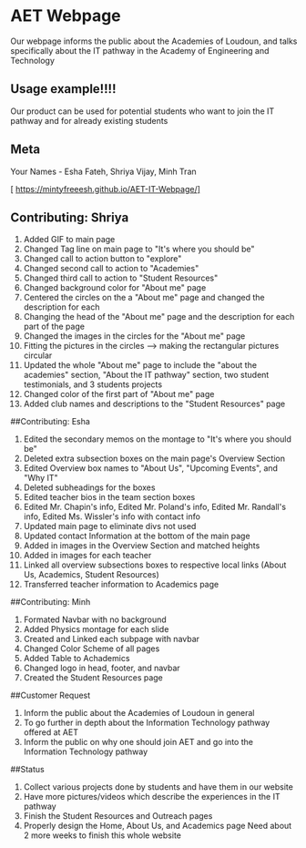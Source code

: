 # AET Webpage
Our webpage informs the public about the Academies of Loudoun, and talks specifically about the IT pathway in the Academy of Engineering and Technology

## Usage example!!!!
Our product can be used for potential students who want to join the IT pathway and for already existing students

## Meta

Your Names - Esha Fateh, Shriya Vijay, Minh Tran


[ https://mintyfreeesh.github.io/AET-IT-Webpage/]

## Contributing: Shriya
1. Added GIF to main page
2. Changed Tag line on main page to "It's where you should be"
3. Changed call to action button to "explore"
4. Changed second call to action to "Academies"
5. Changed third call to action to "Student Resources"
4. Changed background color for "About me" page
5. Centered the circles on the a "About me" page and changed the description for each
6. Changing the head of the "About me" page and the description for each part of the page
7. Changed the images in the circles for the "About me" page
8. Fitting the pictures in the circles --> making the rectangular pictures circular
9. Updated the whole "About me" page to include the "about the academies" section, "About the IT pathway" section, two student testimonials, and 3 students projects
10. Changed color of the first part of "About me" page
11. Added club names and descriptions to the "Student Resources" page

##Contributing: Esha
1. Edited the secondary memos on the montage to "It's where you should be"
2. Deleted extra subsection boxes on the main page's Overview Section
3. Edited Overview box names to "About Us", "Upcoming Events", and "Why IT"
4. Deleted subheadings for the boxes
5. Edited teacher bios in the team section boxes
6. Edited Mr. Chapin's info, Edited Mr. Poland's info, Edited Mr. Randall's info, Edited Ms. Wissler's info with contact info
7. Updated main page to eliminate divs not used
8. Updated contact Information at the bottom of the main page
9. Added in images in the Overview Section and matched heights  
10. Added in images for each teacher
11. Linked all overview subsections boxes to respective local links (About Us, Academics, Student Resources)
12. Transferred teacher information to Academics page

##Contributing: Minh
1. Formated Navbar with no background
2. Added Physics montage for each slide
3. Created and Linked each subpage with navbar
4. Changed Color Scheme of all pages
5. Added Table to Achademics
6. Changed logo in head, footer, and navbar
7. Created the Student Resources page

##Customer Request
1. Inform the public about the Academies of Loudoun in general
2. To go further in depth about the Information Technology pathway offered at AET
3. Inform the public on why one should join AET and go into the Information Technology pathway


##Status
1. Collect various projects done by students and have them in our website
2. Have more pictures/videos which describe the experiences in the IT pathway
3. Finish the Student Resources and Outreach pages
4. Properly design the Home, About Us, and Academics page
  Need about 2 more weeks to finish this whole website
